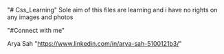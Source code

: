 "# Css_Learning" 
Sole aim of this files are learning and i have no rights on any images and photos

"#Connect with me"

Arya Sah "https://www.linkedin.com/in/arya-sah-5100121b3/"